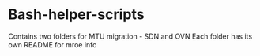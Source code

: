 # Bash-helper-scripts

Contains two folders for MTU migration - SDN and OVN
Each folder has its own README for mroe info
